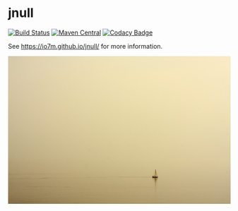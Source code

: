 jnull
=====

[![Build Status](https://travis-ci.org/io7m/jnull.svg)](https://travis-ci.org/io7m/jnull)
[![Maven Central](https://maven-badges.herokuapp.com/maven-central/com.io7m.jnull/com.io7m.jnull/badge.png)](https://maven-badges.herokuapp.com/maven-central/com.io7m.jnull/com.io7m.jnull)
[![Codacy Badge](https://api.codacy.com/project/badge/Grade/5316f82c99f240a3b95cc9237e6b9316)](https://www.codacy.com/app/github_79/jnull?utm_source=github.com&amp;utm_medium=referral&amp;utm_content=io7m/jnull&amp;utm_campaign=Badge_Grade)

See https://io7m.github.io/jnull/ for more information.

![jnull](./src/site/resources/jnull.jpg?raw=true)
